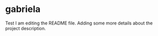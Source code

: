 # gabriela
Test
I am editing the README file. Adding some more details about the project description.
